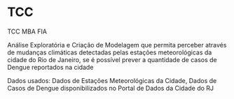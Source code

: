 # TCC
 TCC MBA FIA
 
 Análise Exploratória e Criação de Modelagem que permita perceber através de mudanças climáticas detectadas pelas estações meteorológicas da cidade do Rio de Janeiro, se é possível prever a quantidade de casos de Dengue reportados na cidade
 
 Dados usados: Dados de Estações Meteorológicas da Cidade, Dados de Casos de Dengue disponibilizados no Portal de Dados da Cidade do RJ
